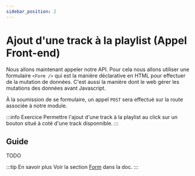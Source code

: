 ```yaml
---
sidebar_position: 2
---
```


# Ajout d'une track à la playlist (Appel Front-end)

Nous allons maintenant appeler notre API. Pour cela nous allons utiliser une formulaire `<Form />` qui est la manière déclarative en HTML pour effectuer de la mutation de données. C'est aussi la manière dont le web gérer les mutations des données avant Javascript.

À la soumission de se formulaire, un appel `POST` sera effectué sur la route associée à notre module.

:::info Exercice
Permettre l'ajout d'une track à la playlist au click sur un bouton situé à coté d'une track disponnible.
:::

## Guide

TODO

:::tip En savoir plus
Voir la section [Form](https://remix.run/docs/en/1.14.3/components/form) dans la doc.
:::
